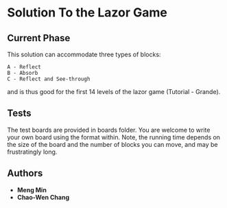 # Solution To the Lazor Game

## Current Phase

This solution can accommodate three types of blocks:
 ```
 A - Reflect
 B - Absorb
 C - Reflect and See-through
 ```
 and is thus good for the first 14 levels of the lazor game (Tutorial - Grande).

 ## Tests

 The test boards are provided in boards folder. You are welcome to write your own board
 using the format within. Note, the running time depends on the size of the board and
 the number of blocks you can move, and may be frustratingly long.

 ## Authors

 * **Meng Min**
 * **Chao-Wen Chang**
